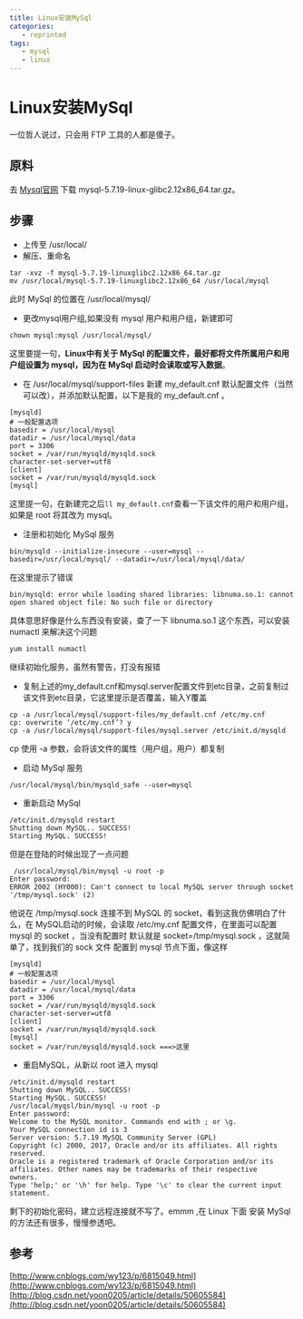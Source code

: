 ```yaml
---
title: Linux安装MySql
categories:
   - reprinted
tags:
   - mysql
   - linux
---
```




# Linux安装MySql
一位哲人说过，只会用 FTP 工具的人都是傻子。
## 原料
去 [Mysql官网](https://www.mysql.com/downloads/) 下载
mysql-5.7.19-linux-glibc2.12x86_64.tar.gz。
## 步骤
- 上传至 /usr/local/
- 解压、重命名
```
tar -xvz -f mysql-5.7.19-linuxglibc2.12x86_64.tar.gz
mv /usr/local/mysql-5.7.19-linuxglibc2.12x86_64 /usr/local/mysql
```
此时 MySql 的位置在 /usr/local/mysql/
- 更改mysql用户组,如果没有 mysql 用户和用户组，新建即可
```
chown mysql:mysql /usr/local/mysql/
```
这里要提一句，**Linux中有关于 MySql 的配置文件，最好都将文件所属用户和用户组设置为 mysql，因为在 MySql 启动时会读取或写入数据**。
- 在 /usr/local/mysql/support-files 新建 my_default.cnf 默认配置文件（当然可以改），并添加默认配置，以下是我的 my_default.cnf 。
```
[mysqld]
# 一般配置选项
basedir = /usr/local/mysql
datadir = /usr/local/mysql/data
port = 3306
socket = /var/run/mysqld/mysqld.sock
character-set-server=utf8
[client]
socket = /var/run/mysqld/mysqld.sock
[mysql]
```
这里提一句，在新建完之后`ll my_default.cnf`查看一下该文件的用户和用户组，如果是 root 将其改为 mysql。
- 注册和初始化 MySql 服务
```
bin/mysqld --initialize-insecure --user=mysql --basedir=/usr/local/mysql/ --datadir=/usr/local/mysql/data/
```
在这里提示了错误
```
bin/mysqld: error while loading shared libraries: libnuma.so.1: cannot open shared object file: No such file or directory
```
具体意思好像是什么东西没有安装，查了一下 libnuma.so.1 这个东西，可以安装 numactl 来解决这个问题
```
yum install numactl
```
继续初始化服务，虽然有警告，打没有报错
- 复制上述的my_default.cnf和mysql.server配置文件到etc目录，之前复制过该文件到etc目录，它这里提示是否覆盖，输入Y覆盖
```
cp -a /usr/local/mysql/support-files/my_default.cnf /etc/my.cnf
cp: overwrite ‘/etc/my.cnf’? y
cp -a /usr/local/mysql/support-files/mysql.server /etc/init.d/mysqld
```
cp 使用 -a 参数，会将该文件的属性（用户组，用户）都复制
- 启动 MySql 服务
```
/usr/local/mysql/bin/mysqld_safe --user=mysql
```
- 重新启动 MySql
```
/etc/init.d/mysqld restart
Shutting down MySQL.. SUCCESS!
Starting MySQL. SUCCESS!
```
但是在登陆的时候出现了一点问题
```
 /usr/local/mysql/bin/mysql -u root -p
Enter password:
ERROR 2002 (HY000): Can't connect to local MySQL server through socket '/tmp/mysql.sock' (2)
```
他说在 /tmp/mysql.sock 连接不到 MySQL 的 socket，看到这我仿佛明白了什么，在 MySQL启动的时候，会读取 /etc/my.cnf 配置文件，在里面可以配置 mysql 的 socket ，当没有配置时 默认就是 socket=/tmp/mysql.sock ，这就简单了，找到我们的 sock 文件 配置到 mysql 节点下面，像这样
```
[mysqld]
# 一般配置选项
basedir = /usr/local/mysql
datadir = /usr/local/mysql/data
port = 3306
socket = /var/run/mysqld/mysqld.sock
character-set-server=utf8
[client]
socket = /var/run/mysqld/mysqld.sock
[mysql]
socket = /var/run/mysqld/mysqld.sock ===>这里
```
- 重启MySQL，从新以 root 进入 mysql
```
/etc/init.d/mysqld restart
Shutting down MySQL.. SUCCESS!
Starting MySQL. SUCCESS!
/usr/local/myqsl/bin/mysql -u root -p
Enter password:
Welcome to the MySQL monitor. Commands end with ; or \g.
Your MySQL connection id is 3
Server version: 5.7.19 MySQL Community Server (GPL)
Copyright (c) 2000, 2017, Oracle and/or its affiliates. All rights reserved.
Oracle is a registered trademark of Oracle Corporation and/or its
affiliates. Other names may be trademarks of their respective
owners.
Type 'help;' or '\h' for help. Type '\c' to clear the current input statement.
```
剩下的初始化密码，建立远程连接就不写了。emmm ,在 Linux 下面 安装 MySql 的方法还有很多，慢慢参透吧。
## 参考
[http://www.cnblogs.com/wy123/p/6815049.html](http://www.cnblogs.com/wy123/p/6815049.html)
[http://blog.csdn.net/yoon0205/article/details/50605584](http://blog.csdn.net/yoon0205/article/details/50605584)

